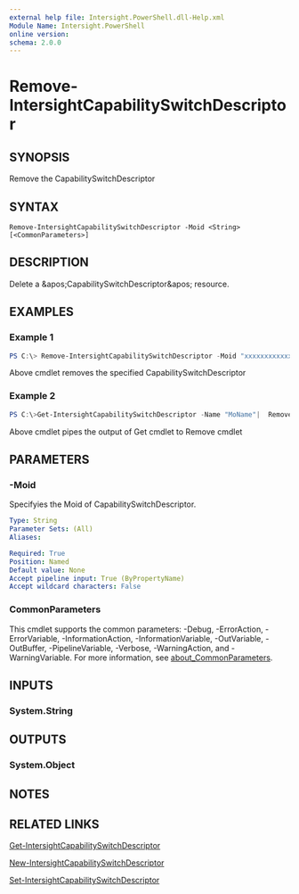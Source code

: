 ```yaml
---
external help file: Intersight.PowerShell.dll-Help.xml
Module Name: Intersight.PowerShell
online version:
schema: 2.0.0
---
```


# Remove-IntersightCapabilitySwitchDescriptor

## SYNOPSIS
Remove the CapabilitySwitchDescriptor

## SYNTAX

```
Remove-IntersightCapabilitySwitchDescriptor -Moid <String> [<CommonParameters>]
```

## DESCRIPTION
Delete a &amp;apos;CapabilitySwitchDescriptor&amp;apos; resource.

## EXAMPLES

### Example 1
```powershell
PS C:\> Remove-IntersightCapabilitySwitchDescriptor -Moid "xxxxxxxxxxxxxxxxxxxxxxxxxxx"
```
Above cmdlet removes the specified CapabilitySwitchDescriptor 

### Example 2
```powershell
PS C:\>Get-IntersightCapabilitySwitchDescriptor -Name "MoName"|  Remove-IntersightCapabilitySwitchDescriptor
```
Above cmdlet pipes the output of Get cmdlet to Remove cmdlet

## PARAMETERS

### -Moid
Specifyies the Moid of CapabilitySwitchDescriptor.

```yaml
Type: String
Parameter Sets: (All)
Aliases:

Required: True
Position: Named
Default value: None
Accept pipeline input: True (ByPropertyName)
Accept wildcard characters: False
```

### CommonParameters
This cmdlet supports the common parameters: -Debug, -ErrorAction, -ErrorVariable, -InformationAction, -InformationVariable, -OutVariable, -OutBuffer, -PipelineVariable, -Verbose, -WarningAction, and -WarningVariable. For more information, see [about_CommonParameters](http://go.microsoft.com/fwlink/?LinkID=113216).

## INPUTS

### System.String

## OUTPUTS

### System.Object
## NOTES

## RELATED LINKS

[Get-IntersightCapabilitySwitchDescriptor](./Get-IntersightCapabilitySwitchDescriptor.md)

[New-IntersightCapabilitySwitchDescriptor](./New-IntersightCapabilitySwitchDescriptor.md)

[Set-IntersightCapabilitySwitchDescriptor](./Set-IntersightCapabilitySwitchDescriptor.md)

